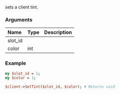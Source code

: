 sets a client tint.
### Arguments
**Name**|**Type**|**Description**
:---|:---|:---
slot_id||
color|int|

### Example

```perl
my $slot_id = 1;
my $color = 1;

$client->SetTint($slot_id, $color); # Returns void
```